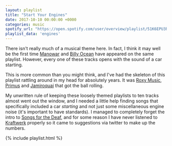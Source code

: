 ```yaml
---
layout: playlist
title: "Start Your Engines"
date: 2017-10-10 00:00:00 +0000
categories: music
spotify_url: "https://open.spotify.com/user/overview/playlist/51K6EPU3hVX7o1Ts4V3JkF"
playlist_data: 'engines'
---
```


There isn't really much of a musical theme here. In fact, I think it may well be the first time [Manowar](https://open.spotify.com/artist/4CzUzn54Cp9TQr6a7JIlMZ) and [Billy Ocean](https://open.spotify.com/artist/5IDs1CK15HegSAhGEbSYXo) have appeared on the same playlist. However, every one of these tracks opens with the sound of a car starting.

This is more common than you might think, and I've had the skeleton of this playlist rattling around in my head for absolutely years. It was [Roxy Music](https://open.spotify.com/artist/3fhOTtm0LBJ3Ojn4hIljLo), [Primus](https://open.spotify.com/artist/64mPnRMMeudAet0E62ypkx) and [Jamiroquai](https://open.spotify.com/artist/6J7biCazzYhU3gM9j1wfid) that got the ball rolling.

My unwritten rule of keeping these loosely themed playlists to ten tracks almost went out the window, and I needed a little help finding songs that specifically included a car _starting_ and not just some miscellaneous engine noise (it's important to have standards). I managed to completely forget the intro to [Songs for the Deaf](https://open.spotify.com/album/4w3NeXtywU398NYW4903rY), and for some reason I have never listened to [Kraftwerk](https://open.spotify.com/artist/0dmPX6ovclgOy8WWJaFEUU) properly so it came to suggestions via twitter to make up the numbers.

{% include playlist.html %}
